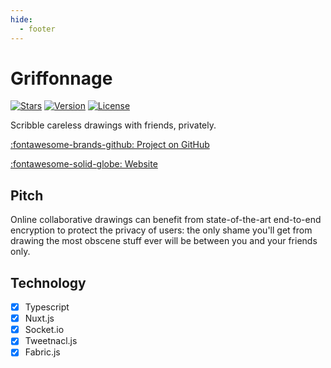```yaml
---
hide:
  - footer
---
```


# Griffonnage

[![Stars](https://img.shields.io/github/stars/griffonnage/griffonnage)](https://github.com/griffonnage/griffonnage "Stars")
[![Version](https://img.shields.io/github/tag/griffonnage/griffonnage.svg)](https://github.com/griffonnage/griffonnage/releases/latest "Version")
[![License](https://img.shields.io/github/license/griffonnage/griffonnage)](https://github.com/griffonnage/griffonnage/blob/master/LICENSE "License")

Scribble careless drawings with friends, privately.

[:fontawesome-brands-github: Project on GitHub][repository]

[:fontawesome-solid-globe: Website][website]

## Pitch

Online collaborative drawings can benefit from state-of-the-art end-to-end encryption
to protect the privacy of users: the only shame you'll get from drawing the most
obscene stuff ever will be between you and your friends only.

## Technology

- [x] Typescript
- [x] Nuxt.js
- [x] Socket.io
- [x] Tweetnacl.js
- [x] Fabric.js

[repository]: https://github.com/griffonnage/griffonnage "GitHub Repository"
[website]: https://griffonnage.vercel.app "Website"
